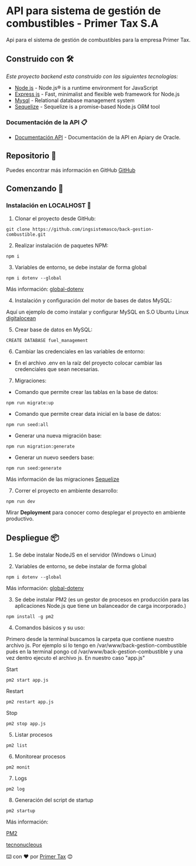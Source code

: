# API para sistema de gestión de combustibles - Primer Tax S.A

Api para el sistema de gestión de combustibles para la empresa Primer Tax.

## Construido con 🛠️

_Este proyecto backend esta construido con las siguientes tecnologías:_

* [Node js](https://nodejs.org/es/) - Node.js® is a runtime environment for JavaScript
* [Express js](https://expressjs.com/es/) - Fast, minimalist and flexible web framework for Node.js
* [Mysql](https://www.mysql.com/) - Relational database management system
* [Sequelize](https://sequelize.org/) - Sequelize is a promise-based Node.js ORM tool

### Documentación de la API 📋

* [Documentación API](https://primertaxgestiondecombustible.docs.apiary.io/) - Documentación de la API en Apiary de Oracle.

## Repositorio 📖

Puedes encontrar más información en GitHub [GitHub](https://github.com/ingsistemasco/back-gestion-combustible)

## Comenzando 🚀

### Instalación en LOCALHOST 🔧

1. Clonar el proyecto desde GitHub:
```
git clone https://github.com/ingsistemasco/back-gestion-combustible.git
```

2. Realizar instalación de paquetes NPM:
```
npm i
```

3. Variables de entorno, se debe instalar de forma global

```
npm i dotenv --global
```

Más información:
[global-dotenv](https://www.npmjs.com/package/global-dotenv)

4. Instalación y configuración del motor de bases de datos MySQL:

Aquí un ejemplo de como instalar y configurar MySQL en S.O Ubuntu Linux [digitalocean](https://www.digitalocean.com/community/tutorials/how-to-install-mysql-on-ubuntu-20-04-es)

5. Crear base de datos en MySQL:
```
CREATE DATABASE fuel_management
```

6. Cambiar las credenciales en las variables de entorno:

- En el archivo .env en la raíz del proyecto colocar cambiar las credenciales que sean necesarias.

7. Migraciones:

- Comando que permite crear las tablas en la base de datos:
```
npm run migrate:up
```

- Comando que permite crear data inicial en la base de datos:
```
npm run seed:all
```

- Generar una nueva migración base:
```
npm run migration:generate
```

- Generar un nuevo seeders base:
```
npm run seed:generate
```

Más información de las migraciones [Sequelize](https://sequelize.org/docs/v6/other-topics/migrations/)

7. Correr el proyecto en ambiente desarrollo:
```
npm run dev
```

Mirar **Deployment** para conocer como desplegar el proyecto en ambiente productivo.

## Despliegue 📦

1. Se debe instalar NodeJS en el servidor (Windows o Linux)

2. Variables de entorno, se debe instalar de forma global

```
npm i dotenv --global
```

Más información:
[global-dotenv](https://www.npmjs.com/package/global-dotenv)

3. Se debe instalar PM2 (es un gestor de procesos en producción para las aplicaciones Node.js que tiene un balanceador de carga incorporado.)

```
npm install -g pm2
```

4. Comandos básicos y su uso:

Primero desde la terminal buscamos la carpeta que contiene nuestro archivo js. Por ejemplo si lo tengo en /var/www/back-gestion-combustible pués en la terminal pongo cd /var/www/back-gestion-combustible y una vez dentro ejecuto el archivo js. En nuestro caso "app.js"

Start

```
pm2 start app.js
```

Restart

```
pm2 restart app.js
```

Stop

```
pm2 stop app.js
```

5. Listar procesos

```
pm2 list
```

6. Monitorear procesos

```
pm2 monit
```

7. Logs

```
pm2 log
```

8. Generación del script de startup

```
pm2 startup
```

Más información:

[PM2](https://pm2.keymetrics.io/)

[tecnonucleous](https://tecnonucleous.com/2018/03/28/usar-pm2-para-mantener-el-bot-de-telegram-encendido/)


⌨️ con ❤️ por [Primer Tax](https://www.primertaxsa.com/) 😊
